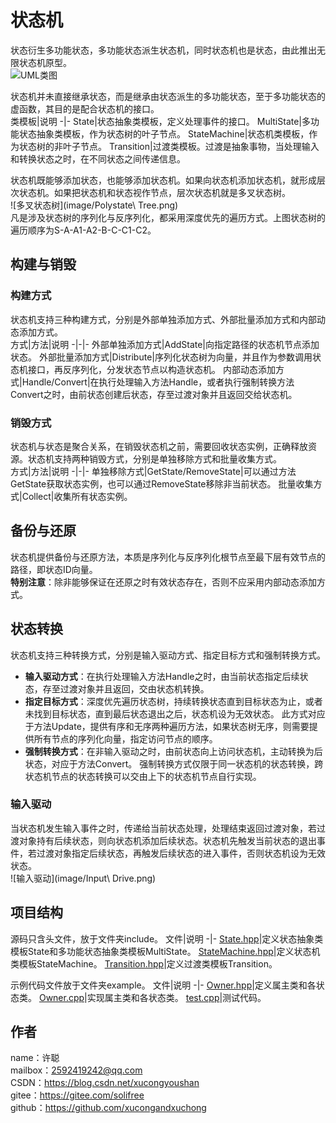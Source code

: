 # 状态机
状态衍生多功能状态，多功能状态派生状态机，同时状态机也是状态，由此推出无限状态机原型。  
![UML类图](image/UML.png)

状态机并未直接继承状态，而是继承由状态派生的多功能状态，至于多功能状态的虚函数，其目的是配合状态机的接口。  
类模板|说明
-|-
State|状态抽象类模板，定义处理事件的接口。
MultiState|多功能状态抽象类模板，作为状态树的叶子节点。
StateMachine|状态机类模板，作为状态树的非叶子节点。
Transition|过渡类模板。过渡是抽象事物，当处理输入和转换状态之时，在不同状态之间传递信息。

状态机既能够添加状态，也能够添加状态机。如果向状态机添加状态机，就形成层次状态机。如果把状态机和状态视作节点，层次状态机就是多叉状态树。  
![多叉状态树](image/Polystate\ Tree.png)  
凡是涉及状态树的序列化与反序列化，都采用深度优先的遍历方式。上图状态树的遍历顺序为S-A-A1-A2-B-C-C1-C2。

## 构建与销毁
### 构建方式
状态机支持三种构建方式，分别是外部单独添加方式、外部批量添加方式和内部动态添加方式。  
方式|方法|说明
-|-|-
外部单独添加方式|AddState|向指定路径的状态机节点添加状态。
外部批量添加方式|Distribute|序列化状态树为向量，并且作为参数调用状态机接口，再反序列化，分发状态节点以构造状态机。
内部动态添加方式|Handle/Convert|在执行处理输入方法Handle，或者执行强制转换方法Convert之时，由前状态创建后状态，存至过渡对象并且返回交给状态机。

### 销毁方式
状态机与状态是聚合关系，在销毁状态机之前，需要回收状态实例，正确释放资源。状态机支持两种销毁方式，分别是单独移除方式和批量收集方式。  
方式|方法|说明
-|-|-
单独移除方式|GetState/RemoveState|可以通过方法GetState获取状态实例，也可以通过RemoveState移除非当前状态。
批量收集方式|Collect|收集所有状态实例。

## 备份与还原
状态机提供备份与还原方法，本质是序列化与反序列化根节点至最下层有效节点的路径，即状态ID向量。  
**特别注意**：除非能够保证在还原之时有效状态存在，否则不应采用内部动态添加方式。

## 状态转换
状态机支持三种转换方式，分别是输入驱动方式、指定目标方式和强制转换方式。
* **输入驱动方式**：在执行处理输入方法Handle之时，由当前状态指定后续状态，存至过渡对象并且返回，交由状态机转换。
* **指定目标方式**：深度优先遍历状态树，持续转换状态直到目标状态为止，或者未找到目标状态，直到最后状态退出之后，状态机设为无效状态。
  此方式对应于方法Update，提供有序和无序两种遍历方法，如果状态树无序，则需要提供所有节点的序列化向量，指定访问节点的顺序。
* **强制转换方式**：在非输入驱动之时，由前状态向上访问状态机，主动转换为后状态，对应于方法Convert。
  强制转换方式仅限于同一状态机的状态转换，跨状态机节点的状态转换可以交由上下的状态机节点自行实现。

### 输入驱动
当状态机发生输入事件之时，传递给当前状态处理，处理结束返回过渡对象，若过渡对象持有后续状态，则向状态机添加后续状态。状态机先触发当前状态的退出事件，若过渡对象指定后续状态，再触发后续状态的进入事件，否则状态机设为无效状态。  
![输入驱动](image/Input\ Drive.png)

## 项目结构
源码只含头文件，放于文件夹include。
文件|说明
-|-
[State.hpp](include/State.hpp)|定义状态抽象类模板State和多功能状态抽象类模板MultiState。
[StateMachine.hpp](include/StateMachine.hpp)|定义状态机类模板StateMachine。
[Transition.hpp](include/Transition.hpp)|定义过渡类模板Transition。

示例代码文件放于文件夹example。
文件|说明
-|-
[Owner.hpp](example/Owner.hpp)|定义属主类和各状态类。
[Owner.cpp](example/Owner.cpp)|实现属主类和各状态类。
[test.cpp](example/test.cpp)|测试代码。

## 作者
name：许聪  
mailbox：2592419242@qq.com  
CSDN：https://blog.csdn.net/xucongyoushan  
gitee：https://gitee.com/solifree  
github：https://github.com/xucongandxuchong
